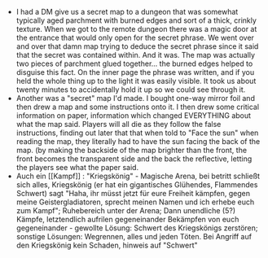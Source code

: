 - I had a DM give us a secret map to a dungeon that was somewhat typically aged parchment with burned edges and sort of a thick, crinkly texture. When we got to the remote dungeon there was a magic door at the entrance that would only open for the secret phrase.
  We went over and over that damn map trying to deduce the secret phrase since it said that the secret was contained within. And it was. The map was actually two pieces of parchment glued together... the burned edges helped to disguise this fact. On the inner page the phrase was written, and if you held the whole thing up to the light it was easily visible. It took us about twenty minutes to accidentally hold it up so we could see through it.
- Another was a "secret" map I'd made. I bought one-way mirror foil and then drew a map and some instructions onto it. I then drew some critical information on paper, information which changed EVERYTHING about what the map said.
  Players will all die as they follow the false instructions, finding out later that that when told to "Face the sun" when reading the map, they literally had to have the sun facing the back of the map. (by making the backside of the map brighter than the front, the front becomes the transparent side and the back the reflective, letting the players see what the paper said.
- Auch ein [[Kampf]] : "Kriegskönig" - Magische Arena, bei betritt schließt sich alles, Kriegskönig (er hat ein gigantisches Glühendes, Flammendes Schwert) sagt "Haha, ihr müsst jetzt für eure Freiheit kämpfen, gegen meine Geistergladiatoren, sprecht meinen Namen und ich erhebe euch zum Kampf"; Ruhebereich unter der Arena; Dann unendliche (5?) Kämpfe, letztendlich aufrilen gegeneinander Bekämpfen von euch gegeneinander - gewollte Lösung: Schwert des Kriegskönigs zerstören; sonstige Lösungen: Wegrennen, alles und jeden Töten. Bei Angriff auf den Kriegskönig kein Schaden, hinweis auf "Schwert"  